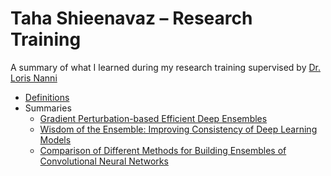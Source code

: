 # Taha Shieenavaz – Research Training

A summary of what I learned during my research training supervised by [Dr. Loris Nanni](https://scholar.google.it/citations?user=5NSGzcQAAAAJ&hl=en)

- [Definitions](https://github.com/tahashieenavaz/research-training/blob/main/definitions.md)
- Summaries
  - [Gradient Perturbation-based Efficient Deep Ensembles](https://github.com/tahashieenavaz/research-training/blob/main/summaries/wisdom-of-the-ensemble-improving-consistency-of-deep-learning-models.md)
  - [Wisdom of the Ensemble: Improving Consistency of Deep Learning Models](https://github.com/tahashieenavaz/research-training/blob/main/summaries/gradient-perturbation-based-efficient-deep-ensembles.md)
  - [Comparison of Different Methods for Building Ensembles of Convolutional Neural Networks](https://github.com/tahashieenavaz/research-training/blob/main/summaries/comparison-of-different-methods-for-building-ensembles-of-convolutional-neural-networks.md)
